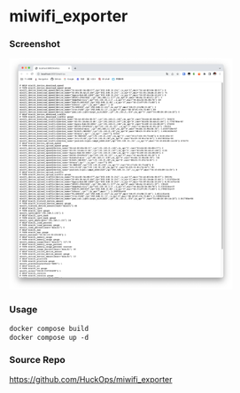 # miwifi_exporter

### Screenshot
<img src="./screenshot.png" width="80%" alt="Screenshot">

### Usage

```shell
docker compose build
docker compose up -d
```

### Source Repo

https://github.com/HuckOps/miwifi_exporter